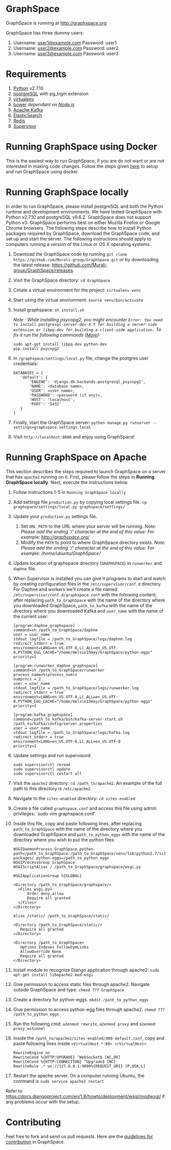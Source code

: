 GraphSpace 
================

GraphSpace is running at http://graphspace.org

GraphSpace has three dummy users: 

1. Username: user1@example.com Password: user1
2. Username: user2@example.com Password: user2
3. Username: user3@example.com Password: user3

Requirements
===================================

1. [Python](https://askubuntu.com/a/101595) v2.7.10
2. [postgreSQL](https://github.com/Murali-group/GraphSpace/wiki/PostgreSQL-Installation) with pg_trgm extension
3. [virtualenv](https://virtualenv.pypa.io/en/stable/installation/)
4. [bower](https://bower.io/) _dependant on [Node.js](https://github.com/Murali-group/GraphSpace/wiki/Install-Node.js)_
5. [Apache Kafka](https://github.com/Murali-group/GraphSpace/wiki/Install-Apache-Kafka)
6. [ElasticSearch](https://github.com/Murali-group/GraphSpace/wiki/Steps-for-setting-up-ElasticSearch-on-AWS)
7. [Redis](https://github.com/Murali-group/GraphSpace/wiki/Install-Redis)
8. [Supervisor](http://supervisord.org/installing.html#installing-via-pip)


Running GraphSpace using Docker
===================================
This is the easiest way to run GraphSpace, if you are do not want or are not interested in making code changes. Follow the steps given [here](https://github.com/Murali-group/GraphSpace/wiki/GraphSpace-and-Docker) to setup and run GraphSpace using docker.

Running GraphSpace locally
===================================

In order to run GraphSpace, please install postgreSQL and both the Python runtime and development environments. We have tested GraphSpace with Python v2.7.10 and postgreSQL v9.6.2. GraphSpace does not support Python v3. GraphSpace performs best on either Mozilla Firefox or Google Chrome browsers. The following steps describe how to install Python packages required by GraphSpace, download the GraphSpace code, and set up and start the server.  The following instructions should apply to computers running a version of the Linux or OS X operating systems.

1. Download the GraphSpace code by running `git clone https://github.com/Murali-group/GraphSpace.git` or by downloading the latest release: https://github.com/Murali-group/GraphSpace/releases.
2. Visit the GraphSpace directory: `cd GraphSpace`
3. Create a virtual environment for the project: `virtualenv venv`
4. Start using the virtual environment: `source venv/bin/activate`
5. Install graphspace: `sh install.sh`
   
   _Note : While installing psycopg2, you might encounter 
   ```Error: You need to install postgresql-server-dev-X.Y for building a server-side extension or libpq-dev for building a client-side application.```
   To fix it run the following commands ([More](https://stackoverflow.com/a/28254860/4646197)):_
   ```
   sudo apt-get install libpq-dev python-dev
   pip install psycopg2
   ```
6. In `/graphspace/settings/local.py` file, change the postgres user credentials:
   ```
   DATABASES = {
      'default': {
          'ENGINE': 'django.db.backends.postgresql_psycopg2',
          'NAME': <database name>,
          'USER': <user name>,
          'PASSWORD': <password (if any)>,
          'HOST': 'localhost',
          'PORT': '5432'
      }
   }
   ```
7. Finally, start the GraphSpace server: `python manage.py runserver --settings=graphspace.settings.local`
8. Visit `http://localhost:8080` and enjoy using GraphSpace!

Running GraphSpace on Apache
===================================

This section describes the steps required to launch GraphSpace on a server that has `apache2` running on it.  First, please follow the steps in **Running GraphSpace locally**.  Next, execute the instructions below. 

1. Follow instructions 1-5 in `Running GraphSpace locally`
2. Add settings file `production.py` by copying local settings file. `cp graphspace/settings/local.py graphspace/settings/`
3. Update your `production.py` settings file.
   1. Set `URL_PATH` to the URL where your server will be running.  *Note: Please add the ending '/' character at the end of this value: For example: http://graphspace.org/*
   2. Modify the `PATH` to point to where GraphSpace directory exists.  *Note: Please add the ending '/' character at the end of this value: For example: /home/ubuntu/GraphSpace/*
4. Update location of graphspace directory (`GRAPHSPACE`) in `runworker` and `daphne` file.
5. When Supervisor is installed you can give it programs to start and watch by creating configuration files in the `/etc/supervisor/conf.d` directory. For Daphne and workers we’ll create a file named `/etc/supervisor/conf.d/graphspace.conf` with the following content, after replacing `path_to_GraphSpace` with the name of the directory where you downloaded GraphSpace, `path_to_kafka` with the name of the directory where you downloaded Kafka and `user_name` with the name of the current user:

   ```
   [program:daphne_graphspace]
   command=sh /path_to_GraphSpace/daphne
   user = user_name
   stdout_logfile = /path_to_GraphSpace/logs/daphne.log
   redirect_stderr = true
   environment=LANG=en_US.UTF-8,LC_ALL=en_US.UTF-8,PYTHON_EGG_CACHE="/home/melvin15may/GraphSpace/python-eggs"
   priority=2

   [program:runworker_daphne_graphspace]
   command=sh /path_to_GraphSpace/runworker
   process_name=%(process_num)s
   numprocs = 2
   user = user_name
   stdout_logfile = /path_to_GraphSpace/logs/runworker.log
   redirect_stderr = true
   environment=LANG=en_US.UTF-8,LC_ALL=en_US.UTF-8,PYTHON_EGG_CACHE="/home/melvin15may/GraphSpace/python-eggs"
   priority=3

   [program:kafka_graphspace]
   command=/path_to_kafka/bin/kafka-server-start.sh /path_to/kafka/config/server.properties
   user = user_name
   stdout_logfile = /path_to_GraphSpace/logs/kafka.log
   redirect_stderr = true
   environment=LANG=en_US.UTF-8,LC_ALL=en_US.UTF-8
   priority=1
   ```
6. Update settings and run supervisord:
   ```
   sudo supervisorctl reread
   sudo supervisorctl update
   sudo supervisorctl restart all
   ```   
7. Visit the `apache2` directory: `cd /path_to/apache2`. An example of the full path to this directory is `/etc/apache2`.
8. Navigate to the `sites-enabled` directory: `cd sites-enabled`
9. Create a file called `graphspace.conf` and access this file using admin privileges: `sudo vim graphspace.conf'
10. Inside this file, copy and paste following lines, after replacing `path_to_GraphSpace` with the name of the directory where you downloaded GraphSpace and `path_to_python_eggs` with the name of the directory where you wish to put the python files:

    ```
    WSGIDaemonProcess GraphSpace python-path=/path_to_GraphSpace:/path_to_GraphSpace/venv/lib/python2.7/site-packages/ python-eggs=/path_to_python_eggs
    WSGIProcessGroup GraphSpace
    WSGIScriptAlias / /path_to_GraphSpace/graphspace/wsgi.py
    
    WSGIApplicationGroup %{GLOBAL}
    
    <Directory /path_to_GraphSpace/graphspace/>
      <Files wsgi.py>
          Order deny,allow
          Require all granted
      </Files>
    </Directory>
    
    Alias /static/ /path_to_GraphSpace/static/
    
    <Directory /path_to_GraphSpace/static/>
       Require all granted
    </Directory>
   
    <Directory /path_to_GraphSpace>
       Options Indexes FollowSymLinks
       AllowOverride None
       Require all granted
    </Directory>
    ```
11. Install module to recognize Django application through apache2: `sudo apt-get install libapache2-mod-wsgi`
12. Give permission to access static files through apache2.  Navigate outside GraphSpace and type: `chmod 777 GraphSpace`
13. Create a directory for python-eggs. `mkdir /path_to_python_eggs`
14. Give permission to access python-egg files through apache2. `chmod 777 /path_to_python_eggs`
15. Run the following cmd: ``` a2enmod rewrite ```, ``` a2enmod proxy ``` and ``` a2enmod proxy_wstunnel ```
16. Inside the `/path_to/apache2/sites-enabled/000-default.conf`, copy and paste following lines inside ``` <VirtualHost *:80> </VirtualHost> ```
    ```
    RewriteEngine on
    RewriteCond %{HTTP:UPGRADE} ^WebSocket$ [NC,OR]
    RewriteCond %{HTTP:CONNECTION} ^Upgrade$ [NC]
    RewriteRule .* ws://127.0.0.1:9099%{REQUEST_URI} [P,QSA,L]
    ```
17. Restart the apache server. On a computer running Ubuntu, the command is `sudo service apache2 restart`

Refer to https://docs.djangoproject.com/en/1.8/howto/deployment/wsgi/modwsgi/ if any problems occur with the setup.

Contributing
=================

Feel free to fork and send us pull requests. Here are the [guidelines for contribution](https://github.com/Murali-group/GraphSpace/blob/master/CONTRIBUTING.md) in GraphSpace.

